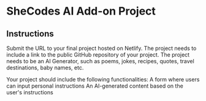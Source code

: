 # SheCodes AI Add-on Project

## Instructions
Submit the URL to your final project hosted on Netlify. The project needs to include a link to the public GitHub repository of your project. The project needs to be an AI Generator, such as poems, jokes, recipes, quotes, travel destinations, baby names, etc.

Your project should include the following functionalities:
A form where users can input personal instructions 
An AI-generated content based on the user's instructions

